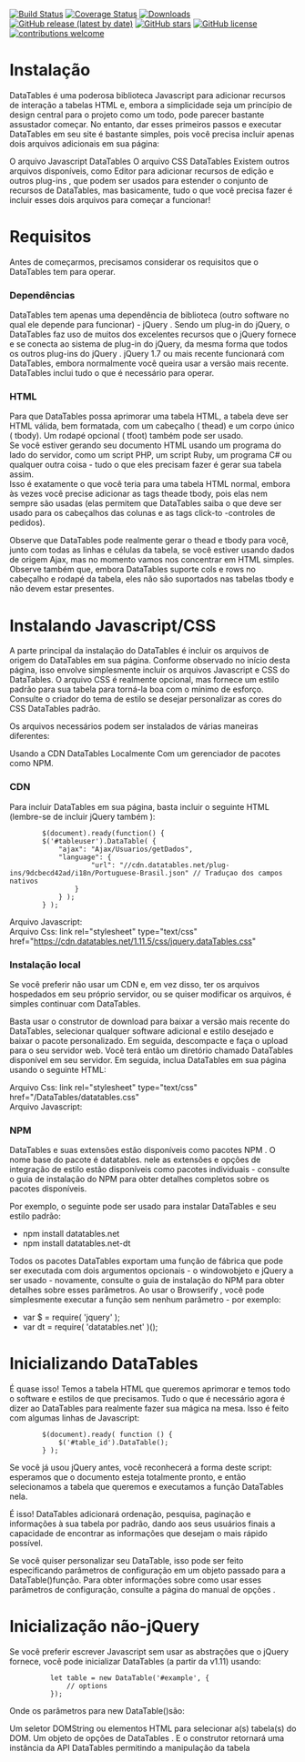 
[![Build Status](https://github.com/codeigniter4/CodeIgniter4/workflows/PHPUnit/badge.svg)](https://github.com/codeigniter4/CodeIgniter4/actions?query=workflow%3A%22PHPUnit%22)
[![Coverage Status](https://coveralls.io/repos/github/codeigniter4/CodeIgniter4/badge.svg?branch=develop)](https://coveralls.io/github/codeigniter4/CodeIgniter4?branch=develop)
[![Downloads](https://poser.pugx.org/codeigniter4/framework/downloads)](https://packagist.org/packages/codeigniter4/framework)
[![GitHub release (latest by date)](https://img.shields.io/github/v/release/codeigniter4/CodeIgniter4)](https://packagist.org/packages/codeigniter4/framework)
[![GitHub stars](https://img.shields.io/github/stars/codeigniter4/CodeIgniter4)](https://packagist.org/packages/codeigniter4/framework)
[![GitHub license](https://img.shields.io/github/license/codeigniter4/CodeIgniter4)](https://github.com/codeigniter4/CodeIgniter4/blob/develop/LICENSE)
[![contributions welcome](https://img.shields.io/badge/contributions-welcome-brightgreen.svg?style=flat)](https://github.com/codeigniter4/CodeIgniter4/pulls)
<br>

# Instalação

DataTables é uma poderosa biblioteca Javascript para adicionar recursos de interação a tabelas HTML e, embora a simplicidade seja um princípio de design central para o projeto como um todo, pode parecer bastante assustador começar. No entanto, dar esses primeiros passos e executar DataTables em seu site é bastante simples, pois você precisa incluir apenas dois arquivos adicionais em sua página:

O arquivo Javascript DataTables
O arquivo CSS DataTables
Existem outros arquivos disponíveis, como Editor para adicionar recursos de edição e outros plug-ins , que podem ser usados ​​para estender o conjunto de recursos de DataTables, mas basicamente, tudo o que você precisa fazer é incluir esses dois arquivos para começar a funcionar!

# Requisitos

Antes de começarmos, precisamos considerar os requisitos que o DataTables tem para operar.

### Dependências

DataTables tem apenas uma dependência de biblioteca (outro software no qual ele depende para funcionar) - jQuery . Sendo um plug-in do jQuery, o DataTables faz uso de muitos dos excelentes recursos que o jQuery fornece e se conecta ao sistema de plug-in do jQuery, da mesma forma que todos os outros plug-ins do jQuery . jQuery 1.7 ou mais recente funcionará com DataTables, embora normalmente você queira usar a versão mais recente. DataTables inclui tudo o que é necessário para operar.

### HTML

Para que DataTables possa aprimorar uma tabela HTML, a tabela deve ser HTML válida, bem formatada, com um cabeçalho ( thead) e um corpo único ( tbody). Um rodapé opcional ( tfoot) também pode ser usado. <br>
Se você estiver gerando seu documento HTML usando um programa do lado do servidor, como um script PHP, um script Ruby, um programa C# ou qualquer outra coisa - tudo o que eles precisam fazer é gerar sua tabela assim. <br>
Isso é exatamente o que você teria para uma tabela HTML normal, embora às vezes você precise adicionar as tags theade tbody, pois elas nem sempre são usadas (elas permitem que DataTables saiba o que deve ser usado para os cabeçalhos das colunas e as tags click-to -controles de pedidos).

Observe que DataTables pode realmente gerar o thead e tbody para você, junto com todas as linhas e células da tabela, se você estiver usando dados de origem Ajax, mas no momento vamos nos concentrar em HTML simples.
Observe também que, embora DataTables suporte cols e rows no cabeçalho e rodapé da tabela, eles não são suportados nas tabelas tbody e não devem estar presentes.


# Instalando Javascript/CSS

A parte principal da instalação do DataTables é incluir os arquivos de origem do DataTables em sua página. Conforme observado no início desta página, isso envolve simplesmente incluir os arquivos Javascript e CSS do DataTables. O arquivo CSS é realmente opcional, mas fornece um estilo padrão para sua tabela para torná-la boa com o mínimo de esforço. Consulte o criador do tema de estilo se desejar personalizar as cores do CSS DataTables padrão.

Os arquivos necessários podem ser instalados de várias maneiras diferentes:

Usando a CDN DataTables
Localmente
Com um gerenciador de pacotes como NPM.

### CDN

Para incluir DataTables em sua página, basta incluir o seguinte HTML (lembre-se de incluir jQuery também ):



            $(document).ready(function() {
            $('#tableuser').DataTable( {
                "ajax": "Ajax/Usuarios/getDados",
                "language": {
                        "url": "//cdn.datatables.net/plug-ins/9dcbecd42ad/i18n/Portuguese-Brasil.json" // Traduçao dos campos nativos 
                    }
                } );
            } );

Arquivo Javascript: <script type="text/javascript" charset="utf8" src="https://cdn.datatables.net/1.11.5/js/jquery.dataTables.js"></script> <br>
Arquivo Css: link rel="stylesheet" type="text/css" href="https://cdn.datatables.net/1.11.5/css/jquery.dataTables.css"

### Instalação local

Se você preferir não usar um CDN e, em vez disso, ter os arquivos hospedados em seu próprio servidor, ou se quiser modificar os arquivos, é simples continuar com DataTables.

Basta usar o construtor de download para baixar a versão mais recente do DataTables, selecionar qualquer software adicional e estilo desejado e baixar o pacote personalizado. Em seguida, descompacte e faça o upload para o seu servidor web. Você terá então um diretório chamado DataTables disponível em seu servidor. Em seguida, inclua DataTables em sua página usando o seguinte HTML:

Arquivo Css: link rel="stylesheet" type="text/css" href="/DataTables/datatables.css" <br>
Arquivo Javascript: <script type="text/javascript" charset="utf8" src="/DataTables/datatables.js"></script>

### NPM

DataTables e suas extensões estão disponíveis como pacotes NPM . O nome base do pacote é datatables. nele as extensões e opções de integração de estilo estão disponíveis como pacotes individuais - consulte o guia de instalação do NPM para obter detalhes completos sobre os pacotes disponíveis.

Por exemplo, o seguinte pode ser usado para instalar DataTables e seu estilo padrão:

 - npm install datatables.net   <br>
 - npm install datatables.net-dt <br>

Todos os pacotes DataTables exportam uma função de fábrica que pode ser executada com dois argumentos opcionais - o windowobjeto e jQuery a ser usado - novamente, consulte o guia de instalação do NPM para obter detalhes sobre esses parâmetros. Ao usar o Browserify , você pode simplesmente executar a função sem nenhum parâmetro - por exemplo:

 - var $  = require( 'jquery' ); <br>
 - var dt = require( 'datatables.net' )(); <br>

# Inicializando DataTables

É quase isso! Temos a tabela HTML que queremos aprimorar e temos todo o software e estilos de que precisamos. Tudo o que é necessário agora é dizer ao DataTables para realmente fazer sua mágica na mesa. Isso é feito com algumas linhas de Javascript:

          
            $(document).ready( function () {
                $('#table_id').DataTable();
            } );
            

Se você já usou jQuery antes, você reconhecerá a forma deste script: esperamos que o documento esteja totalmente pronto, e então selecionamos a tabela que queremos e executamos a função DataTables nela.

É isso! DataTables adicionará ordenação, pesquisa, paginação e informações à sua tabela por padrão, dando aos seus usuários finais a capacidade de encontrar as informações que desejam o mais rápido possível.

Se você quiser personalizar seu DataTable, isso pode ser feito especificando parâmetros de configuração em um objeto passado para a DataTable()função. Para obter informações sobre como usar esses parâmetros de configuração, consulte a página do manual de opções .

# Inicialização não-jQuery

Se você preferir escrever Javascript sem usar as abstrações que o jQuery fornece, você pode inicializar DataTables (a partir da v1.11) usando:

              let table = new DataTable('#example', {
                  // options
              });
  
Onde os parâmetros para new DataTable()são:

Um seletor DOMString ou elementos HTML para selecionar a(s) tabela(s) do DOM.
Um objeto de opções de DataTables .
E o construtor retornará uma instância da API DataTables permitindo a manipulação da tabela
